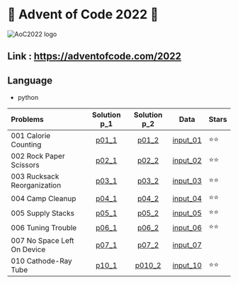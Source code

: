# 🎄 Advent of Code 2022 🎄

![AoC2022 logo](https://raw.githubusercontent.com/orfeasa/advent-of-code-2022/master/header.png)

## Link : https://adventofcode.com/2022

## Language

* python 

Problems | Solution p_1 | Solution p_2 | Data | Stars |
:------ | :------: | :--: | :---:| ----- |
001 Calorie Counting | [p01_1](./day_1/part1.py) | [p01_2](./day_1/part2.py) | [input_01](./day_1/input.txt) | ⭐⭐
002 Rock Paper Scissors | [p02_1](./day_2/part2_1.py) | [p02_2](./day_2/part2_2.py) | [input_02](./day_2/input2.txt) | ⭐⭐
003 Rucksack Reorganization | [p03_1](./day_3/part3_1.py) | [p03_2](./day_3/part3_2.py) | [input_03](./day_3/input3.txt) | ⭐⭐
004 Camp Cleanup | [p04_1](./day_4/part4_1.py) | [p04_2](./day_4/part4_2.py) | [input_04](./day_4/input4.txt) | ⭐⭐
005 Supply Stacks | [p05_1](./day_5/part5_1.py) | [p05_2](./day_5/part5_2.py) | [input_05](./day_5/input5.txt) | ⭐⭐
006 Tuning Trouble | [p06_1](./day_6/part6_1.py) | [p06_2](./day_6/part6_2.py) | [input_06](./day_6/input6.txt) | ⭐⭐
007 No Space Left On Device | [p07_1](./day_7/part7_1.py) | [p07_2](./day_7/part7_2.py) | [input_07](./day_7/input7.txt) | 
010 Cathode-Ray Tube | [p10_1](./day_10/part10_1.py) | [p010_2](./day_10/part10_2.py) | [input_10](./day_10/input10.txt) | ⭐⭐
